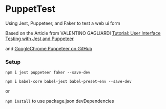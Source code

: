 # PuppetTest
Using Jest, Puppeteer, and Faker to test a web ui form

Based on the Article from VALENTINO GAGLIARDI [Tutorial: User Interface Testing with Jest and Puppeteer](https://www.valentinog.com/blog/ui-testing-jest-puppetteer/)

and [GoogleChrome Puppeteer on GitHub](https://github.com/GoogleChrome/puppeteer)

### Setup
``npm i jest puppeteer faker --save-dev``

``npm i babel-core babel-jest babel-preset-env --save-dev``

or

``npm install`` to use package.json devDependencies